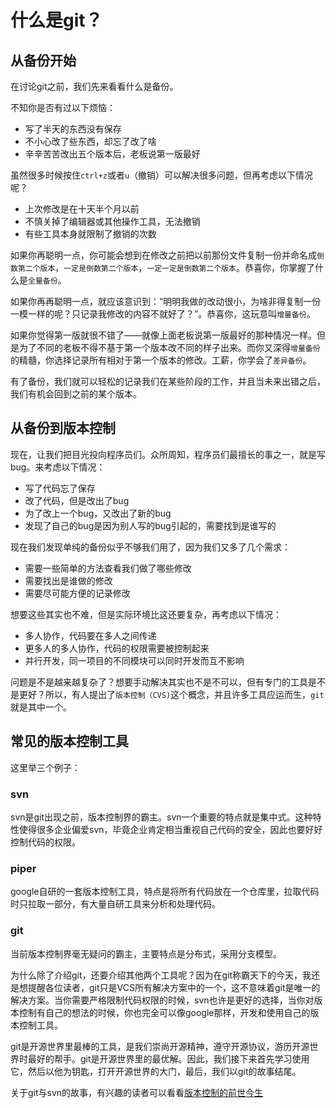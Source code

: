 # 什么是git？

## 从备份开始

在讨论git之前，我们先来看看什么是备份。

不知你是否有过以下烦恼：
- 写了半天的东西没有保存
- 不小心改了些东西，却忘了改了啥
- 辛辛苦苦改出五个版本后，老板说第一版最好

虽然很多时候按住`ctrl+z`或者`u`（撤销）可以解决很多问题，但再考虑以下情况呢？
- 上次修改是在十天半个月以前
- 不慎关掉了编辑器或其他操作工具，无法撤销
- 有些工具本身就限制了撤销的次数

如果你再聪明一点，你可能会想到在修改之前把以前那份文件复制一份并命名成`倒数第二个版本`，`一定是倒数第二个版本`，`一定一定是倒数第二个版本`。恭喜你，你掌握了什么是`全量备份`。

如果你再再聪明一点，就应该意识到：“明明我做的改动很小，为啥非得复制一份一模一样的呢？只记录我修改的内容不就好了？”。恭喜你，这玩意叫`增量备份`。

如果你觉得第一版就很不错了——就像上面老板说第一版最好的那种情况一样。但是为了不同的老板不得不基于第一个版本改不同的样子出来。而你又深得`增量备份`的精髓，你选择记录所有相对于第一个版本的修改。工薪，你学会了`差异备份`。

有了备份，我们就可以轻松的记录我们在某些阶段的工作，并且当未来出错之后，我们有机会回到之前的某个版本。

## 从备份到版本控制

现在，让我们把目光投向程序员们。众所周知，程序员们最擅长的事之一，就是写bug。来考虑以下情况：
- 写了代码忘了保存
- 改了代码，但是改出了bug
- 为了改上一个bug，又改出了新的bug
- 发现了自己的bug是因为别人写的bug引起的，需要找到是谁写的

现在我们发现单纯的备份似乎不够我们用了，因为我们又多了几个需求：
- 需要一些简单的方法查看我们做了哪些修改
- 需要找出是谁做的修改
- 需要尽可能方便的记录修改

想要这些其实也不难，但是实际环境比这还要复杂，再考虑以下情况：
- 多人协作，代码要在多人之间传递
- 更多人的多人协作，代码的权限需要被控制起来
- 并行开发，同一项目的不同模块可以同时开发而互不影响

问题是不是越来越复杂了？想要手动解决其实也不是不可以，但有专门的工具是不是更好？所以，有人提出了`版本控制（CVS)`这个概念，并且许多工具应运而生，`git`就是其中一个。

## 常见的版本控制工具

这里举三个例子：

### svn
svn是git出现之前，版本控制界的霸主。svn一个重要的特点就是集中式。这种特性使得很多企业偏爱svn，毕竟企业肯定相当重视自己代码的安全，因此也要好好控制代码的权限。

### piper
google自研的一套版本控制工具，特点是将所有代码放在一个仓库里，拉取代码时只拉取一部分，有大量自研工具来分析和处理代码。

### git
当前版本控制界毫无疑问的霸主，主要特点是分布式，采用分支模型。

为什么除了介绍git，还要介绍其他两个工具呢？因为在git称霸天下的今天，我还是想提醒各位读者，git只是VCS所有解决方案中的一个，这不意味着git是唯一的解决方案。当你需要严格限制代码权限的时候，svn也许是更好的选择，当你对版本控制有自己的想法的时候，你也完全可以像google那样，开发和使用自己的版本控制工具。

git是开源世界里最棒的工具，是我们崇尚开源精神，遵守开源协议，游历开源世界时最好的帮手。git是开源世界里的最优解。因此，我们接下来首先学习使用它，然后以他为钥匙，打开开源世界的大门，最后，我们以git的故事结尾。

关于git与svn的故事，有兴趣的读者可以看看[版本控制的前世今生](https://www.worldhello.net/gotgit/01-meet-git/010-scm-history.html)
